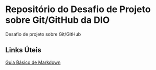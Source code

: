 # Repositório do Desafio de Projeto sobre Git/GitHub da DIO
Desafio de projeto sobre Git/GitHub

## Links Úteis 
[Guia Básico de Markdown](https://docs.pipz.com/central-de-ajuda/learning-center/guia-basico-de-markdown#open)

